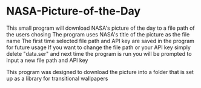 # NASA-Picture-of-the-Day
This small program will download NASA's picture of the day to a file path of the users chosing 
The program uses NASA's title of the picture as the file name
The first time selected file path and API key are saved in the program for future usage
If you want to change the file path or your API key simply delete "data.ser" and next time the program is run you will be prompted to input a new file path and API key

This program was designed to download the picture into a folder that is set up as a library for transitional wallpapers
